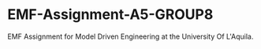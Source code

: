# EMF-Assignment-A5-GROUP8
EMF Assignment for Model Driven Engineering at the University Of L'Aquila.
